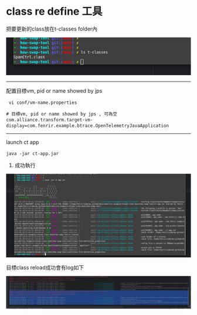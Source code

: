 # class re define 工具

把要更新的class放在t-classes folder內

![img_1.png](img/img_1.png)

---

配置目標vm, pid or name showed by jps

````shell
 vi conf/vm-name.properties 
````

```properties
# 目標vm, pid or name showed by jps , 可為空
com.alliance.transform.target-vm-display=com.fenrir.example.btrace.OpenTelemetryJavaApplication
```

---

launch ct app

```shell
java -jar ct-app.jar 
```

1. 成功執行

![img_2.png](img/img_2.png)

目標class reload成功會有log如下

![img_3.png](img/img_3.png)